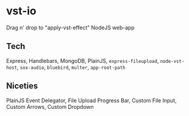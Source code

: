 # vst-io
Drag n' drop to "apply-vst-effect" NodeJS web-app

## Tech
Express, Handlebars, MongoDB, PlainJS, ```express-fileupload```, ```node-vst-host```, ```sox-audio```, ```bluebird```, ```multer```, ```app-root-path```

## Niceties
PlainJS Event Delegator, File Upload Progress Bar, Custom File Input, Custom Arrows, Custom Dropdown
